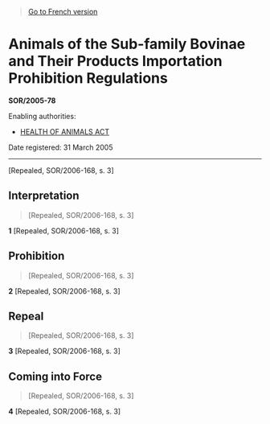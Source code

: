> [Go to French version](/fr/Règlements/Décrets,%20ordonnances%20et%20règlements%20statutaires/2005/78.md)

# Animals of the Sub-family Bovinae and Their Products Importation Prohibition Regulations

**SOR/2005-78**

Enabling authorities: 
- [HEALTH OF ANIMALS ACT](/en/Acts/Statutes%20of%20Canada/1990/c.%2021.md)

Date registered: 31 March 2005

----------


[Repealed, SOR/2006-168, s. 3]



## Interpretation
> [Repealed, SOR/2006-168, s. 3]



**1** [Repealed, SOR/2006-168, s. 3]




## Prohibition
> [Repealed, SOR/2006-168, s. 3]



**2** [Repealed, SOR/2006-168, s. 3]




## Repeal
> [Repealed, SOR/2006-168, s. 3]



**3** [Repealed, SOR/2006-168, s. 3]




## Coming into Force
> [Repealed, SOR/2006-168, s. 3]



**4** [Repealed, SOR/2006-168, s. 3]


